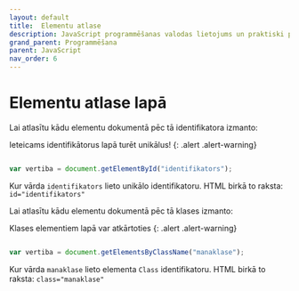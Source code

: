 ```yaml
---
layout: default
title:  Elementu atlase
description: JavaScript programmēšanas valodas lietojums un praktiski piemēri
grand_parent: Programmēšana
parent: JavaScript
nav_order: 6
---
```


# Elementu atlase lapā

Lai atlasītu kādu elementu dokumentā pēc tā identifikatora izmanto:

Ieteicams identifikātorus lapā turēt unikālus!
{: .alert .alert-warning}


~~~js

var vertiba = document.getElementById("identifikators");

~~~

Kur vārda `identifikators` lieto unikālo identifikatoru. HTML birkā to raksta: `id="identifikators"`

Lai atlasītu kādu elementu dokumentā pēc tā klases izmanto:

Klases elementiem lapā var atkārtoties
{: .alert .alert-warning}


~~~js

var vertiba = document.getElementsByClassName("manaklase");

~~~

Kur vārda `manaklase` lieto elementa  `Class` identifikatoru. HTML birkā to raksta: `class="manaklase"`
